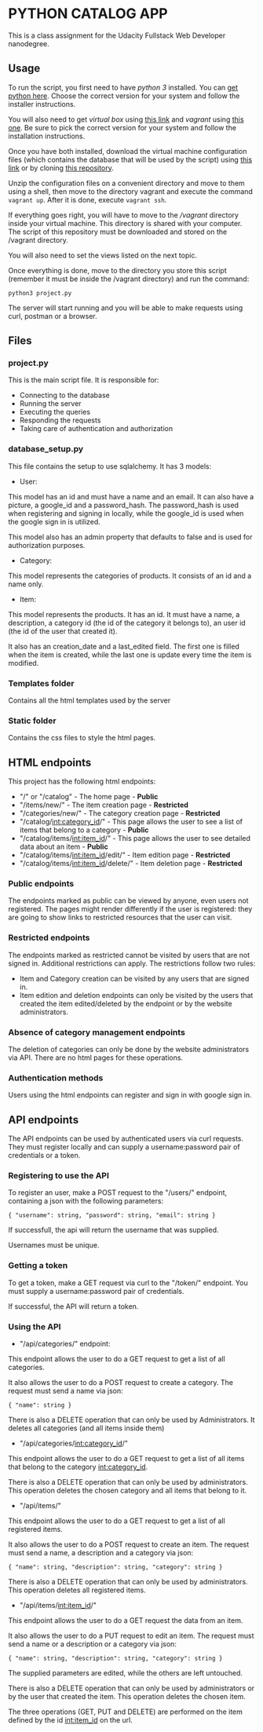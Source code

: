# PYTHON CATALOG APP # 

This is a class assignment for the Udacity Fullstack Web Developer nanodegree.

## Usage ##

To run the script, you first need to have _python 3_ installed. You can [get python here](https://www.python.org/downloads/). Choose the correct version for your system and follow the installer instructions.

You will also need to get _virtual box_ using [this link](https://www.virtualbox.org/wiki/Downloads) and _vagrant_ using [this one](https://www.vagrantup.com/downloads.html). Be sure to pick the correct version for your system and follow the installation instructions.

Once you have both installed, download the virtual machine configuration files (which contains the database that will be used by the script) using [this link](https://d17h27t6h515a5.cloudfront.net/topher/2017/June/5948287e_fsnd-virtual-machine/fsnd-virtual-machine.zip) or by cloning [this repository](https://github.com/udacity/fullstack-nanodegree-vm).

Unzip the configuration files on a convenient directory and move to them using a shell, then move to the directory vagrant and execute the command `vagrant up`. After it is done, execute `vagrant ssh`.

If everything goes right, you will have to move to the _/vagrant_ directory inside your virtual machine. This directory is shared with your computer. The script of this repository must be downloaded and stored on the /vagrant directory.

You will also need to set the views listed on the next topic.

Once everything is done, move to the directory you store this script (remember it must be inside the /vagrant directory) and run the command:

`python3 project.py`

The server will start running and you will be able to make requests using curl, postman or a browser.

## Files ##

### project.py ###

This is the main script file. It is responsible for:

- Connecting to the database
- Running the server
- Executing the queries
- Responding the requests
- Taking care of authentication and authorization

### database_setup.py ###

This file contains the setup to use sqlalchemy. It has 3 models:

- User:

This model has an id and must have a name and an email. It can also have a picture, a google_id and a password_hash. The password_hash is used when registering and signing in locally, while the google_id is used when the google sign in is utilized. 

This model also has an admin property that defaults to false and is used for authorization purposes.

- Category:

This model represents the categories of products. It consists of an id and a name only.

- Item:

This model represents the products. It has an id. It must have a name, a description, a category id (the id of the category it belongs to), an user id (the id of the user that created it).

It also has an creation_date and a last_edited field. The first one is filled when the item is created, while the last one is update every time the item is modified.

### Templates folder ###

Contains all the html templates used by the server

### Static folder ###

Contains the css files to style the html pages.

## HTML endpoints ##

This project has the following html endpoints:

- "/" or "/catalog" - The home page - **Public**
- "/items/new/" - The item creation page - **Restricted**
- "/categories/new/" - The category creation page - **Restricted**
- "/catalog/<int:category_id>/" - This page allows the user to see a list of items that belong to a category - **Public**
- "/catalog/items/<int:item_id>/" - This page allows the user to see detailed data about an item - **Public**
- "/catalog/items/<int:item_id>/edit/" - Item edition page - **Restricted**
- "/catalog/items/<int:item_id>/delete/" - Item deletion page - **Restricted**

### Public endpoints ###

The endpoints marked as public can be viewed by anyone, even users not registered. The pages might render differently if the user is registered: they are going to show links to restricted resources that the user can visit.

### Restricted endpoints ###

The endpoints marked as restricted cannot be visited by users that are not signed in. Additional restrictions can apply. The restrictions follow two rules:

- Item and Category creation can be visited by any users that are signed in.
- Item edition and deletion endpoints can only be visited by the users that created the item edited/deleted by the endpoint or by the website administrators. 

### Absence of category management endpoints ###

The deletion of categories can only be done by the website administrators via API. There are no html pages for these operations.

### Authentication methods ###

Users using the html endpoints can register and sign in with google sign in.


## API endpoints ##

The API endpoints can be used by authenticated users via curl requests. They must register locally and can supply a username:password pair of credentials or a token.

### Registering to use the API ###

To register an user, make a POST request to the "/users/" endpoint, containing a json with the following parameters:

`{
    "username": string,
    "password": string,
    "email": string
}`

If successfull, the api will return the username that was supplied. 

Usernames must be unique.

### Getting a token ###

To get a token, make a GET request via curl to the "/token/" endpoint. You must supply a username:password pair of credentials.

If successful, the API will return a token.

### Using the API ###

- "/api/categories/" endpoint:

This endpoint allows the user to do a GET request to get a list of all categories.

It also allows the user to do a POST request to create a category. The request must send a name via json:

`{
    "name": string
}` 

There is also a DELETE operation that can only be used by Administrators. It deletes all categories (and all items inside them)

- "/api/categories/<int:category_id>/"

This endpoint allows the user to do a GET request to get a list of all items that belong to the category <int:category_id>.

There is also a DELETE operation that can only be used by administrators. This operation deletes the chosen category and all items that belong to it.

- "/api/items/"

This endpoint allows the user to do a GET request to get a list of all registered items.

It also allows the user to do a POST request to create an item. The request must send a name, a description and a category via json:

`{
    "name": string,
    "description": string,
    "category": string
}` 

There is also a DELETE operation that can only be used by administrators. This operation deletes all registered items.

- "/api/items/<int:item_id>/"

This endpoint allows the user to do a GET request the data from an item.

It also allows the user to do a PUT request to edit an item. The request must send a name or a description or a category via json:

`{
    "name": string,
    "description": string,
    "category": string
}` 

The supplied parameters are edited, while the others are left untouched.

There is also a DELETE operation that can only be used by administrators or by the user that created the item. This operation deletes the chosen item.

The three operations (GET, PUT and DELETE) are performed on the item defined by the id <int:item_id> on the url.